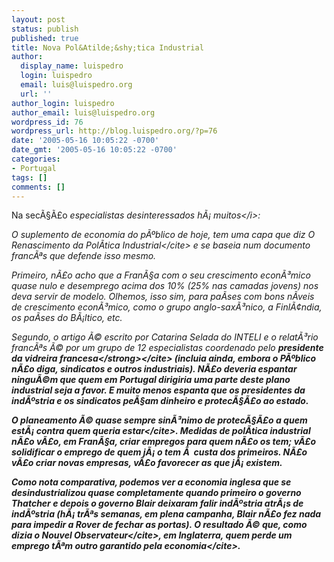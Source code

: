 ```yaml
---
layout: post
status: publish
published: true
title: Nova Pol&Atilde;&shy;tica Industrial
author:
  display_name: luispedro
  login: luispedro
  email: luis@luispedro.org
  url: ''
author_login: luispedro
author_email: luis@luispedro.org
wordpress_id: 76
wordpress_url: http://blog.luispedro.org/?p=76
date: '2005-05-16 10:05:22 -0700'
date_gmt: '2005-05-16 10:05:22 -0700'
categories:
- Portugal
tags: []
comments: []
---
```

<p>Na sec&Atilde;&sect;&Atilde;&pound;o <i>especialistas desinteressados h&Atilde;&iexcl; muitos<&#47;i>:</p>
<p>O suplemento de economia do p&Atilde;&ordm;blico de hoje, tem uma capa que diz <cite>O Renascimento da Pol&Atilde;&shy;tica Industrial<&#47;cite> e se baseia num documento franc&Atilde;&ordf;s que defende isso mesmo. </p>
<p>Primeiro, n&Atilde;&pound;o acho que a Fran&Atilde;&sect;a com o seu crescimento econ&Atilde;&sup3;mico quase nulo e desemprego acima dos 10% (25% nas camadas jovens) nos deva servir de modelo. Olhemos, isso sim, para pa&Atilde;&shy;ses com bons n&Atilde;&shy;veis de crescimento econ&Atilde;&sup3;mico, como o grupo anglo-sax&Atilde;&sup3;nico, a Finl&Atilde;&cent;ndia, os pa&Atilde;&shy;ses do B&Atilde;&iexcl;ltico, etc.</p>
<p>Segundo, o artigo &Atilde;&copy; escrito por Catarina Selada do INTELI e o relat&Atilde;&sup3;rio franc&Atilde;&ordf;s &Atilde;&copy; por um <cite>grupo de 12 especialistas coordenado pelo <strong>presidente da vidreira francesa<&#47;strong><&#47;cite> (incluia ainda, embora o P&Atilde;&ordm;blico n&Atilde;&pound;o diga, sindicatos e outros industriais). N&Atilde;&pound;o deveria espantar ningu&Atilde;&copy;m que quem em Portugal dirigiria uma parte deste plano industrial seja a favor. E muito menos espanta que os presidentes da ind&Atilde;&ordm;stria e os sindicatos pe&Atilde;&sect;am dinheiro e protec&Atilde;&sect;&Atilde;&pound;o ao estado.</p>
<p>O planeamento &Atilde;&copy; quase sempre sin&Atilde;&sup3;nimo de <cite>protec&Atilde;&sect;&Atilde;&pound;o a quem est&Atilde;&iexcl; contra quem queria estar<&#47;cite>. Medidas de pol&Atilde;&shy;tica industrial n&Atilde;&pound;o v&Atilde;&pound;o, em Fran&Atilde;&sect;a, criar empregos para quem n&Atilde;&pound;o os tem; v&Atilde;&pound;o solidificar o emprego de quem j&Atilde;&iexcl; o tem &Atilde;&nbsp; custa dos primeiros. N&Atilde;&pound;o v&Atilde;&pound;o criar novas empresas, v&Atilde;&pound;o favorecer as que j&Atilde;&iexcl; existem.</p>
<p>Como nota comparativa, podemos ver a economia inglesa que se desindustrializou quase completamente quando primeiro o governo Thatcher e depois o governo Blair deixaram falir ind&Atilde;&ordm;stria atr&Atilde;&iexcl;s de ind&Atilde;&ordm;stria (h&Atilde;&iexcl; tr&Atilde;&ordf;s semanas, em plena campanha, Blair n&Atilde;&pound;o fez nada para impedir a Rover de fechar as portas). O resultado &Atilde;&copy; que, como dizia o <cite>Nouvel Observateur<&#47;cite>, em Inglaterra, <cite>quem perde um emprego t&Atilde;&ordf;m outro garantido pela economia<&#47;cite>.</p>
